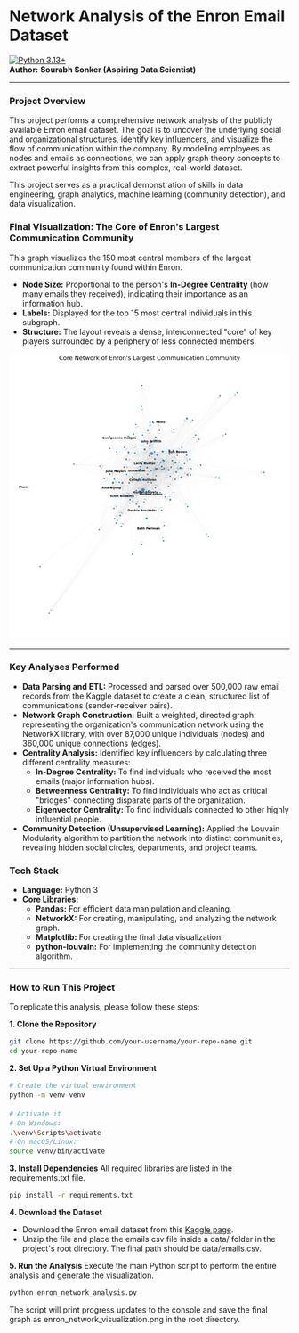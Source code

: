 # Network Analysis of the Enron Email Dataset

[![Python 3.13+](https://img.shields.io/badge/python-3.13+-blue.svg)](https://www.python.org/downloads/release/python-3100/)                                                                                                
**Author:** **Sourabh Sonker (Aspiring Data Scientist)**

---

### **Project Overview**

This project performs a comprehensive network analysis of the publicly available Enron email dataset. The goal is to uncover the underlying social and organizational structures, identify key influencers, and visualize the flow of communication within the company. By modeling employees as nodes and emails as connections, we can apply graph theory concepts to extract powerful insights from this complex, real-world dataset.

This project serves as a practical demonstration of skills in data engineering, graph analytics, machine learning (community detection), and data visualization.

### **Final Visualization: The Core of Enron's Largest Communication Community**

This graph visualizes the 150 most central members of the largest communication community found within Enron.

*   **Node Size:** Proportional to the person's **In-Degree Centrality** (how many emails they received), indicating their importance as an information hub.
*   **Labels:** Displayed for the top 15 most central individuals in this subgraph.
*   **Structure:** The layout reveals a dense, interconnected "core" of key players surrounded by a periphery of less connected members.

![Enron Network Visualization](https://github.com/Sourabh1710/Network-Analysis-of-an-Organization-s-Email-Data/blob/main/enron_network_visualization.png)

---

### **Key Analyses Performed**

*   **Data Parsing and ETL:** Processed and parsed over 500,000 raw email records from the Kaggle dataset to create a clean, structured list of communications (sender-receiver pairs).
*   **Network Graph Construction:** Built a weighted, directed graph representing the organization's communication network using the NetworkX library, with over 87,000 unique individuals (nodes) and 360,000 unique connections (edges).
*   **Centrality Analysis:** Identified key influencers by calculating three different centrality measures:
    *   **In-Degree Centrality:** To find individuals who received the most emails (major information hubs).
    *   **Betweenness Centrality:** To find individuals who act as critical "bridges" connecting disparate parts of the organization.
    *   **Eigenvector Centrality:** To find individuals connected to other highly influential people.
*   **Community Detection (Unsupervised Learning):** Applied the Louvain Modularity algorithm to partition the network into distinct communities, revealing hidden social circles, departments, and project teams.

### **Tech Stack**

*   **Language:** Python 3
*   **Core Libraries:**
    *   **Pandas:** For efficient data manipulation and cleaning.
    *   **NetworkX:** For creating, manipulating, and analyzing the network graph.
    *   **Matplotlib:** For creating the final data visualization.
    *   **python-louvain:** For implementing the community detection algorithm.

---

### **How to Run This Project**

To replicate this analysis, please follow these steps:

**1. Clone the Repository**
```bash
git clone https://github.com/your-username/your-repo-name.git
cd your-repo-name
```

**2. Set Up a Python Virtual Environment**
```bash
# Create the virtual environment
python -m venv venv

# Activate it
# On Windows:
.\venv\Scripts\activate
# On macOS/Linux:
source venv/bin/activate
```
**3. Install Dependencies**
All required libraries are listed in the requirements.txt file.
```bash
pip install -r requirements.txt
```
**4. Download the Dataset**
* Download the Enron email dataset from this [Kaggle page](https://www.kaggle.com/datasets/wcukierski/enron-email-dataset).
* Unzip the file and place the emails.csv file inside a data/ folder in the project's root directory. The final path should be
  data/emails.csv.

**5. Run the Analysis**
Execute the main Python script to perform the entire analysis and generate the visualization.
```bash
python enron_network_analysis.py
```
The script will print progress updates to the console and save the final graph as enron_network_visualization.png in the root directory.
